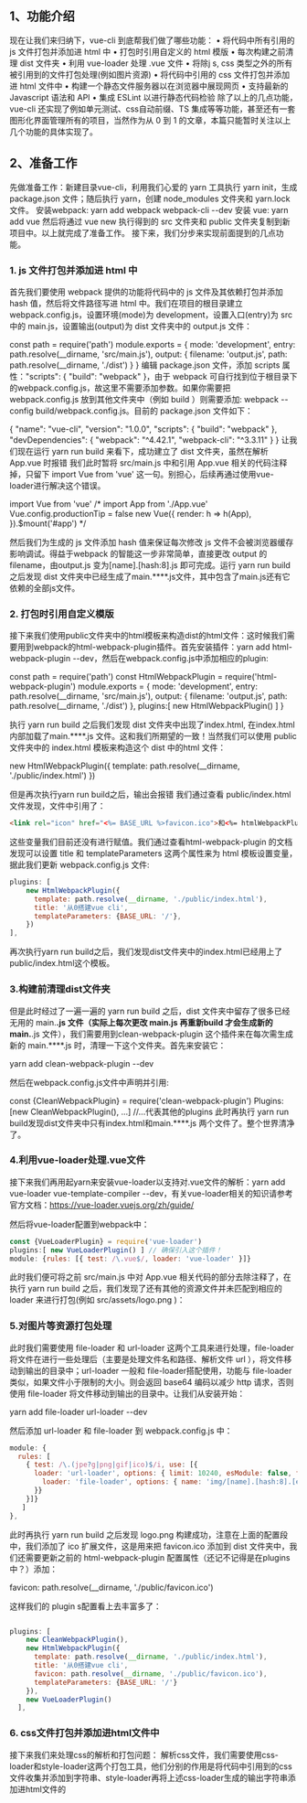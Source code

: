 ## 1、功能介绍
现在让我们来归纳下，vue-cli 到底帮我们做了哪些功能：
• 将代码中所有引用的 js 文件打包并添加进 html 中
• 打包时引用自定义的 html 模版
• 每次构建之前清理 dist 文件夹
• 利用 vue-loader 处理 .vue 文件
• 将除j s, css 类型之外的所有被引用到的文件打包处理(例如图片资源)
• 将代码中引用的 css 文件打包并添加进 html 文件中
• 构建一个静态文件服务器以在浏览器中展现网页
• 支持最新的 Javascript 语法和 API
• 集成 ESLint 以进行静态代码检验
除了以上的几点功能，vue-cli 还实现了例如单元测试、css自动前缀、TS 集成等等功能，甚至还有一套图形化界面管理所有的项目，当然作为从 0 到 1 的文章，本篇只能暂时关注以上几个功能的具体实现了。
## 2、准备工作
先做准备工作：新建目录vue-cli，利用我们心爱的 yarn 工具执行 yarn init，生成 package.json 文件；随后执行 yarn，创建 node_modules 文件夹和 yarn.lock 文件。
安装webpack:
yarn add webpack webpack-cli --dev
安装 vue: 
yarn add vue
然后将通过 vue new 执行得到的 src 文件夹和 public 文件夹复制到新项目中。以上就完成了准备工作。
接下来，我们分步来实现前面提到的几点功能。
### 1. js 文件打包并添加进 html 中
首先我们要使用 webpack 提供的功能将代码中的 js 文件及其依赖打包并添加 hash 值，然后将文件路径写进 html 中。我们在项目的根目录建立 webpack.config.js，设置环境(mode)为 development，设置入口(entry)为 src 中的 main.js，设置输出(output)为 dist 文件夹中的 output.js 文件：

const path = require('path')
module.exports = {
  mode: 'development',
  entry: path.resolve(__dirname, 'src/main.js'),
  output: {
    filename: 'output.js',
    path: path.resolve(__dirname, './dist')
  }
}
编辑 package.json 文件，添加 scripts 属性："scripts": { "build": "webpack" }，由于 webpack 可自行找到位于根目录下的webpack.config.js，故这里不需要添加参数。如果你需要把 webpack.config.js 放到其他文件夹中（例如 build ）则需要添加: webpack --config build/webpack.config.js。目前的 package.json 文件如下：

{
  "name": "vue-cli",
  "version": "1.0.0",
  "scripts": {
    "build": "webpack"
  },
  "devDependencies": {
    "webpack": "^4.42.1",
    "webpack-cli": "^3.3.11"
  }
}
让我们现在运行 yarn run build 来看下，成功建立了 dist 文件夹，虽然在解析 App.vue 时报错
我们此时暂将 src/main.js 中和引用 App.vue 相关的代码注释掉，只留下 import Vue from 'vue' 这一句。别担心，后续再通过使用vue-loader进行解决这个错误。

import Vue from 'vue'
/*
import App from './App.vue'
Vue.config.productionTip = false
new Vue({
  render: h => h(App),
}).$mount('#app')
*/


然后我们为生成的 js 文件添加 hash 值来保证每次修改 js 文件不会被浏览器缓存影响调试。得益于webpack 的智能这一步非常简单，直接更改 output 的 filename，由output.js 变为[name].[hash:8].js 即可完成。运行 yarn run build 之后发现 dist 文件夹中已经生成了main.****.js文件，其中包含了main.js还有它依赖的全部js文件。
### 2. 打包时引用自定义模版
接下来我们使用public文件夹中的html模板来构造dist的html文件：这时候我们需要用到webpack的html-webpack-plugin插件。首先安装插件：yarn add html-webpack-plugin --dev，然后在webpack.config.js中添加相应的plugin:

const path = require('path')
const HtmlWebpackPlugin = require('html-webpack-plugin')
module.exports = {
  mode: 'development',
  entry: path.resolve(__dirname, 'src/main.js'),
  output: {
    filename: 'output.js',
    path: path.resolve(__dirname, './dist')
  },
  plugins:[ new HtmlWebpackPlugin() ]
}


执行 yarn run build 之后我们发现 dist 文件夹中出现了index.html, 在index.html 内部加载了main.****.js 文件。这和我们所期望的一致！当然我们可以使用 public 文件夹中的 index.html 模板来构造这个 dist 中的html 文件：

new HtmlWebpackPlugin({ template: path.resolve(__dirname, './public/index.html') })

但是再次执行yarn run build之后，输出会报错
我们通过查看 public/index.html 文件发现，文件中引用了：
~~~ html
<link rel="icon" href="<%= BASE_URL %>favicon.ico">和<%= htmlWebpackPlugin.options.title%>
~~~
这些变量我们目前还没有进行赋值。我们通过查看html-webpack-plugin 的文档发现可以设置 title 和 templateParameters 这两个属性来为 html 模板设置变量，据此我们更新 webpack.config.js 文件:
~~~ js
plugins: [
    new HtmlWebpackPlugin({
      template: path.resolve(__dirname, './public/index.html'),
      title: '从0搭建vue cli',
      templateParameters: {BASE_URL: '/'},
    })
],
~~~
再次执行yarn run build之后，我们发现dist文件夹中的index.html已经用上了public/index.html这个模板。
### 3.构建前清理dist文件夹
但是此时经过了一遍一遍的 yarn run build 之后，dist 文件夹中留存了很多已经无用的 main.****.js 文件（实际上每次更改 main.js 再重新build 才会生成新的 main.****.js 文件），我们需要用到clean-webpack-plugin 这个插件来在每次需生成新的 main.****.js 时，清理一下这个文件夹。首先来安装它：

yarn add clean-webpack-plugin --dev

然后在webpack.config.js文件中声明并引用:

const {CleanWebpackPlugin} = require('clean-webpack-plugin')
Plugins:[new
CleanWebpackPlugin(), ...] //...代表其他的plugins
此时再执行 yarn run build发现dist文件夹中只有index.html和main.****.js 两个文件了。整个世界清净了。
### 4.利用vue-loader处理.vue文件
接下来我们再用起yarn来安装vue-loader以支持对.vue文件的解析：yarn add vue-loader vue-template-compiler --dev，有关vue-loader相关的知识请参考官方文档：https://vue-loader.vuejs.org/zh/guide/

然后将vue-loader配置到webpack中：
~~~ js
const {VueLoaderPlugin} = require('vue-loader')
plugins:[ new VueLoaderPlugin() ] // 确保引入这个插件！
module: {rules: [{ test: /\.vue$/, loader: 'vue-loader' }]}
~~~

此时我们便可将之前 src/main.js 中对 App.vue 相关代码的部分去除注释了，在执行 yarn run build 之后，我们发现了还有其他的资源文件并未匹配到相应的 loader 来进行打包(例如 src/assets/logo.png )：
### 5.对图片等资源打包处理
此时我们需要使用 file-loader 和 url-loader 这两个工具来进行处理，file-loader 将文件在进行一些处理后（主要是处理文件名和路径、解析文件 url ），将文件移动到输出的目录中；url-loader 一般和 file-loader搭配使用，功能与 file-loader 类似，如果文件小于限制的大小。则会返回 base64 编码以减少 http 请求，否则使用 file-loader 将文件移动到输出的目录中。让我们从安装开始：

yarn add file-loader url-loader --dev

然后添加 url-loader 和 file-loader 到 webpack.config.js 中：
~~~ js
module: {
  rules: [
    { test: /\.(jpe?g|png|gif|ico)$/i, use: [{
      loader: 'url-loader', options: { limit: 10240, esModule: false, fallback: {
        loader: 'file-loader', options: { name: 'img/[name].[hash:8].[ext]' }
      }}
    }]}
   ]
},
~~~
此时再执行 yarn run build 之后发现 logo.png 构建成功，注意在上面的配置段中，我们添加了 ico 扩展文件，这是用来把 favicon.ico 添加到 dist 文件夹中，我们还需要更新之前的 html-webpack-plugin 配置属性（还记不记得是在plugins中？）添加：

favicon: path.resolve(__dirname, './public/favicon.ico')

这样我们的 plugin s配置看上去丰富多了：
~~~ js

plugins: [
    new CleanWebpackPlugin(),
    new HtmlWebpackPlugin({
      template: path.resolve(__dirname, './public/index.html'),
      title: '从0搭建vue cli',
      favicon: path.resolve(__dirname, './public/favicon.ico'),
      templateParameters: {BASE_URL: '/'}
    }),
    new VueLoaderPlugin()
  ],
  ~~~
  ### 6. css文件打包并添加进html文件中
  接下来我们来处理css的解析和打包问题：
  解析css文件，我们需要使用css-loader和style-loader这两个打包工具，他们分别的作用是将代码中引用到的css文件收集并添加到字符串、style-loader再将上述css-loader生成的输出字符串添加进html文件的<style>标签中。我们先来安装： 

yarn add css-loader style-loader --dev

更新下 webpack.config.js 文件以启用 css 解析：
~~~  js

module: { rules: [{ 
  test: /\.css$/, use: ['style-loader', 'css-loader'] }] 
}

~~~
我们终于不报错地构建好了！太兴奋了：
### 7.构建静态文件服务器
dis t文件夹中的文件已经构建成功了，但是我们如何去看构建成功后的这个网页呢？很自然地我们就会想到把dist文件夹放到静态文件服务器上，我们先用 node 来搭建一个很简单的静态文件服务器，在项目根目录新建 server.js:
~~~js 

const http = require('http')
const fs = require('fs')
const path = require('path')
const url = require('url')

const httpServer = http.createServer( function (req, res) {
  fs.createReadStream(path.resolve(__dirname, './dist/'+req.url)).pipe(res)
})
httpServer.listen(8080, function() { 
  console.log('App running at: http://localhost:8080/index.html') 
})
~~~

index.html 即可看到生成的网页。虽然这个 webserver 可以正常使用，但是我们每次编译代码时，手动运行 yarn run build 然后刷新网页会显得非常麻烦，还好 webpack 提供了非常好用的 webpack-dev-server，不仅仅提供给我们一个简单的 web server，还具有live reloading功能。

首先添加：webpack-dev-server: yarn add webpack-dev-server --dev

然后修改 webpack.config.js，告诉 dev server 从什么位置查找文件(为了方便调试，把 source-map 也添加上)：
~~~ js

module.exports = {
  mode: 'development',
  entry: path.resolve(__dirname, 'src/main.js'),
  output: {
    filename: 'output.js',
    path: path.resolve(__dirname, './dist')
  },
  devtool: 'inline-source-map',
  devServer: {
    static: './dist'
  },
  ...
}
~~~

然后在package.json的scripts中添加可以运行 dev server 的 script:

"start": "webpack-dev-server --open"

最后执行 yarn run start，webpack-dev-server 自动帮我们打开网页供我们进行调试：


### 8.支持最新的JS语法和API

现在看上去和利用 vue-cli 工具生成的页面已经差不多了，我们还需要再配置几个功能让我们的开发更加便捷：

下一步将代码中的最新的 Javascript 语法和最新的API转换为浏览器支持的版本，这里我们引入 babel 进行转译，首先安装 babel: 

yarn add @babel/core @babel/preset-env babel-loader --dev

然后在项目根目录建立 babel.config.js 配置文件，preset-env 是babel7 强烈建议使用的预设插件组，并且它可以根据项目运行平台的支持情况自行选择编译版本；关于 useBuiltIns 的配置，由于全局引入bable-polyfill 打包后的整个文件体积非常大，通过设置 useBuiltIns 为usage，能够把 polyfill 中项目中需要到的部分打包进来，去除不需要的部分。另外，webpack从v7.4.0 版本之后废弃了@babel/polyfill，需要单独安装 core-js 模块: 

yarn add core-js --dev

好了，以上就是配置babel相关的准备工作，现在我们直接在 webpack.config.js 中添加 babel-loader 来解析 js 文件:

~~~ js

module.exports = {
  module: {
    rules: [
      {
        test: /\.js$/,
        exclude: /node_modules/,
        use: [{
            loader: 'babel-loader',
            options: { presets: [['@babel/env', 
            { 'useBuiltIns': 'usage', 'corejs': 3 }]] }
        }]
      },
    ]
  },
}

~~~ 


为了方便查看我们用babel进行转换的结果，我们在 src 中新建一个单独的 index.js 文件：

~~~ js 

const fn = () => 1
let num = 3 ** 2
Promise.resolve().finally()
console.log(fn())
console.log(num)
~~~

这个 index.js 文件包含了es6 和 es7 相关的语法和新的API，然后修改一下 webpack.config.js 的 entry（由原来的 main.js 修改为 index.js）。最后启动我们刚刚搭建好的 webserver: yarn run start，在新打开的网页中启动调试，Network选项卡中查看生成的main.****.js:

可以看到，ES6箭头函数被转换为了普通函数，ES7 的 Math.pow 被正常执行（查看Console选项卡），另外在 main.****.js 文件中添加了很多的 polyfill，具体可以去查看生成的这个文件。现在连我最喜欢的 ES2020 链判断运算符 ?. 都可以支持了，我们可以在 src/index.js 中尝试一下：

~~~ js

const fn = () => 1
let num = 3 ** 2
Promise.resolve().finally()
console.log(fn())
console.log(num)
const obj = {test1: {test2: {test3: 'yes'}}}
console.log(obj?.test1?.test2?.test3)
console.log(obj?.test1?.test2?.test3?.test4)
~~~

好了，现在让我们把webpack.config.js的entry改回正常的main.js，重启我们的web-dev-server。接下来需要给Babel设定目标浏览器的版本，合理的设置可以平衡生成文件的大小和支持设备的数量。我们利用browserlist的推荐，在package.json中添加相关配置：

~~~ js

{
  "browserslist": [
    "> 1%",
    "last 2 versions"
  ]
}
~~~ 

### 9.集成ESLint以进行静态代码检验

最后，在我们写代码的时候，希望遵循已有的编码规范，这时使用Lint工具和代码风格检测工具，可以辅助编码规范执行，有效控制代码质量。

安装ESLint: yarn add eslint eslint-loader --dev

然后在 webpack.config.js 中引入 eslint-loder:
~~~ js
module.exports = {
  module: {
    rules: [
      {
        test: /\.js$/,
        exclude: /node_modules/,
        use: [
          {
            loader: 'babel-loader',
            options: { presets: [['@babel/env', { 'useBuiltIns': 'usage', 'corejs': 3 }]] }
          },
          'eslint-loader'
        ]
      },
    ]
  },
}
~~~ 

再通过交互式命令 eslint --init 来生成一份 eslint 的配置文件：

生成的 .eslintrc.js 文件代码如下：

~~~ js
module.exports = {
    "env": {
        "browser": true,
        "es2021": true
    },
    "extends": [
        "eslint:recommended",
        "plugin:vue/vue3-essential"
    ],
    "overrides": [
        {
            "env": {
                "node": true
            },
            "files": [
                ".eslintrc.{js,cjs}"
            ],
            "parserOptions": {
                "sourceType": "script"
            }
        }
    ],
    "parserOptions": {
        "ecmaVersion": 2018,
        "sourceType": "module",
        "parser": "babel-eslint"
    },
    "plugins": [
        "vue"
    ],
    "rules": {
    }
}

~~~

首先我们需要保证在vscode中安装了ESLint 的扩展程序，然后在src/main.js 中添加一句错误的语句：console.log(test)，其中test未定义，我们发现ESLint已经帮我们标记出来错误了：

这说明 ESLint 的配置生效了，如果你还保留之前为了测试 babel 所建立的 src/index.js 文件的话，你会发现此时 ESLint 对链判断运算符还在报错，如下图所示：

这是由于此时 ESLint 还不支持链判断运算符（可参考 https://github.com/babel/babel-eslint/issues/511），让我们来使用babel-eslint 来修复他，babel-eslint 的作用就是将不能被常规 linter 解析的代码转换为能被常规解析的代码：

安装babel-eslint: yarn add babel-eslint --dev

修改 .eslintrc.js , 在 parserOptions 中添加 "parser":  "babel-eslint"

保存之后，发现eslint已经不再报错了，到这里我们的eslint 工具已经配置完成了，我们可以开心地用最新的语法开发应用了！

以上就是从0到1搭建 vue-cli 的全部过程，在实现的过程中，我们对Webpack、Babel、ESLint 有了更加深入的理解，我想这就是重新学习搭建脚手架的意义，如果你已经看完这篇文章，建议自己去尝试一下这个有趣又有意义的过程。
